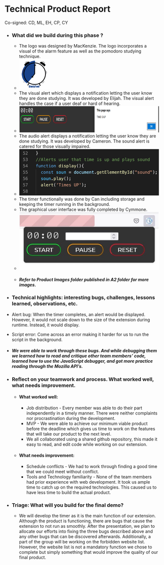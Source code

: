 # Technical Product Report
Co-signed: CD, ML, EH, CP, CY
* ###  What did we build during this phase ? 
  * The logo was designed by MacKenzie. The logo incorporates a visual of the alarm feature as well as the pomodoro studying technique.
  * <img src="https://github.com/candilikoglu/HUPomodoro/blob/main/A2/Report%20Pictures/logo.png" width=100 height=100>
  * The visual alert which displays a notification letting the user know they are done studying. It was developed by Elijah. The visual alert handles the case if         a user deaf or hard of hearing.
  * <img src="https://github.com/candilikoglu/HUPomodoro/blob/main/A2/Report%20Pictures/backend5.png" >
  * The audio alert displays a notification letting the user know they are done studying. It was developed by Cameron. The sound alert is catered for those visually impaired.
  * <img src="https://github.com/candilikoglu/HUPomodoro/blob/main/A2/Report%20Pictures/backend7.png">
  * The timer functionally was done by Can including storage and keeping the timer running in the background.
  * The graphical user interface was fully completed by Cymmone.
  * <img src="https://github.com/candilikoglu/HUPomodoro/blob/main/A2/Report%20Pictures/UI1.jpg">
  * ##### Refer to Product Images folder published in A2 folder for more images.
  
 
 
 * ### Technical highlights: interesting bugs, challenges, lessons learned, observations, etc.
  * Alert bug: When the timer completes, an alert would be displayed. However, it would not scale down to the size of the extension during runtime. Instead, it would display.
  * Script error: Come across an error making it harder for us to run the script in the background.
  * ##### We were able to work through these bugs. And while debugging them we learned how to read and critique other team members’ code, learned how to use the JavaScript debugger, and got more practice reading through the Mozilla API’s.
 
* ### Reflect on your teamwork and process. What worked well, what  needs improvement.
  * #### What worked well:
    * Job distribution - Every member was able to do their part independently in a timely manner. There were neither complaints nor procrastination during the development.
    * MVP - We were able to achieve our minimum viable product before the deadline which gives us time to work on the features that will take our product to the next level.
    * We all collaborated using a shared github repository, this made it easy to read, and edit code while working on our extension.   
  
  * #### What needs improvement: 
    * Schedule conflicts - We had to work through finding a good time that we could meet without conflict.
    * Tools and Technology familiarity - None of the team members had prior experience with web development. It took us ample time to catch up on the required technologies. This caused us to have less time to build the actual product.

* ### Triage: What will you build for the final demo? 
  * We will develop the timer as it is the main function of our extension. Although the product is functioning, there are bugs that cause the extension to not run as smoothly. After the presentation, we plan to allocate our efforts into fixing the three bugs described above and any other bugs that can be discovered afterwards. Additionally, a part of the group will be working on the forbidden website list. However, the website list is not a mandatory function we chose to complete but simply something that would improve the quality of our final product.
